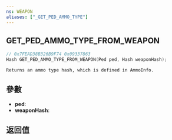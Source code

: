 ```yaml
---
ns: WEAPON
aliases: ["_GET_PED_AMMO_TYPE"]
---
```

## GET_PED_AMMO_TYPE_FROM_WEAPON

```c
// 0x7FEAD38B326B9F74 0x09337863
Hash GET_PED_AMMO_TYPE_FROM_WEAPON(Ped ped, Hash weaponHash);
```

```
Returns an ammo type hash, which is defined in AmmoInfo.  
```

## 參數
* **ped**: 
* **weaponHash**: 

## 返回值

